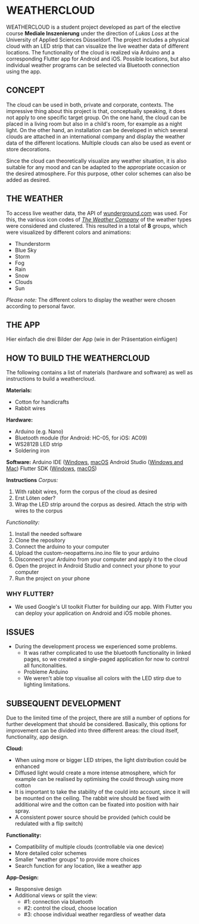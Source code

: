 # WEATHERCLOUD
WEATHERCLOUD is a student project developed as part of the elective course **Mediale Inszenierung** under the direction of *Lukas Loss* at the University of Applied Sciences Düsseldorf. The project includes a physical cloud with an LED strip that can visualize the live weather data of different locations. The functionality of the cloud is realized via Arduino and a corresponding Flutter app for Android and iOS. Possible locations, but also individual weather programs can be selected via Bluetooth connection using the app.

## CONCEPT
The cloud can be used in both, private and corporate, contexts. The impressive thing about this project is that, conceptually speaking, it does not apply to one specific target group. On the one hand, the cloud can be placed in a living room but also in a child's room, for example as a night light. On the other hand, an installation can be developed in which several clouds are attached in an international company and display the weather data of the different locations. Multiple clouds can also be used as event or store decorations. 

Since the cloud can theoretically visualize any weather situation, it is also suitable for any mood and can be adapted to the appropriate occasion or the desired atmosphere. For this purpose, other color schemes can also be added as desired.

## THE WEATHER
To access live weather data, the API of [wunderground.com](https://www.wunderground.com/) was used. For this, the various icon codes of [*The Weather Company*](https://docs.google.com/document/d/1qpc4QN3YDpGDGGNYVINh7tfeulcZ4fxPSC5f4KzpR_U/edit) of the weather types were considered and clustered. This resulted in a total of **8** groups, which were visualized by different colors and animations:

- Thunderstorm
- Blue Sky
- Storm
- Fog
- Rain
- Snow
- Clouds
- Sun

*Please note:*
The different colors to display the weather were chosen according to personal favor.

## THE APP
Hier einfach die drei Bilder der App (wie in der Präsentation einfügen)

## HOW TO BUILD THE WEATHERCLOUD
The following contains a list of materials (hardware and software) as well as instructions to build a weathercloud.

**Materials:**
- Cotton for handicrafts
- Rabbit wires

**Hardware:**
- Arduino (e.g. Nano)
- Bluetooth module (for Android: HC-05, for iOS: AC09)
- WS2812B LED strip
- Soldering iron

**Software:**
Arduino IDE ([Windows](https://www.arduino.cc/en/guide/windows#toc1), [macOS](https://www.arduino.cc/en/guide/macOSX)
Android Studio ([Windows and Mac](https://developer.android.com/studio#downloads))
Flutter SDK ([Windows](https://flutter.dev/docs/get-started/install/windows), [macOS](https://flutter.dev/docs/get-started/install/macos))

**Instructions**
*Corpus:*
1. With rabbit wires, form the corpus of the cloud as desired
2. Erst Löten oder?
3. Wrap the LED strip around the corpus as desired. Attach the strip with wires to the corpus

*Functionality:*
1. Install the needed software
2. Clone the repository
3. Connect the arduino to your computer
4. Upload the custom-neopatterns.ino.ino file to your arduino
5. Disconnect your Arduino from your computer and apply it to the cloud
6. Open the project in Android Studio and connect your phone to your computer
7. Run the project on your phone

### WHY FLUTTER?
- We used Google's UI toolkit Flutter for building our app. With Flutter you can deploy your application on Android and iOS mobile phones.

## ISSUES
- During the development process we experienced some problems.
  - It was rather complicated to use the bluetooth functionality in linked pages, so we created a single-paged application for now to control all funcitonalities.
  - Probleme Arduino
  - We weren't able top visualise all colors with the LED stirp due to lighting limitations. 

## SUBSEQUENT DEVELOPMENT
Due to the limited time of the project, there are still a number of options for further development that should be considered. Basically, this options for improvement can be divided into three different areas: the cloud itself, functionality, app design.

**Cloud:**
- When using more or bigger LED stripes, the light distribution could be enhanced
- Diffused light would create a more intense atmosphere, which for example can be realised by optimising the could through using more cotton
- It is important to take the stability of the could into account, since it will be mounted on the ceiling. The rabbit wire should be fixed with additional wire and the cotton can be fixated into position with hair spray. 
- A consistent power source should be provided (which could be redulated with a flip switch)

**Functionality:**
- Compatibility of multiple clouds (controllable via one device)
- More detailed color schemes
- Smaller "weather groups" to provide more choices
- Search function for any location, like a weather app

**App-Design:**
- Responsive design
- Additional views or split the view:
  - #1: connection via bluetooth
  - #2: control the cloud, choose location
  - #3: choose individual weather regardless of weather data
